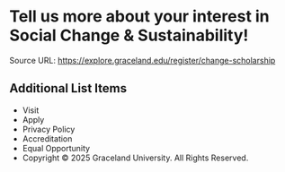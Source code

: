 # Tell us more about your interest in Social Change & Sustainability!

Source URL: https://explore.graceland.edu/register/change-scholarship


## Additional List Items

- Visit
- Apply
- Privacy Policy
- Accreditation
- Equal Opportunity
- Copyright © 2025 Graceland University. All Rights Reserved.
